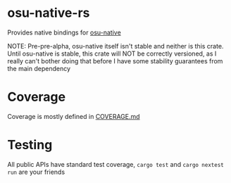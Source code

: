 # osu-native-rs

Provides native bindings for [osu-native](https://github.com/minisbett/osu-native-new)

NOTE: Pre-pre-alpha, osu-native itself isn't stable and neither is this crate. Until osu-native is stable, this crate will NOT be correctly versioned, as I really can't bother doing that before I have some stability guarantees from the main dependency

# Coverage

Coverage is mostly defined in [COVERAGE.md](/COVERAGE.md)

# Testing

All public APIs have standard test coverage, `cargo test` and `cargo nextest run` are your friends 
